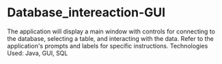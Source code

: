 # Database_intereaction-GUI
The application will display a main window with controls for connecting to the database, selecting a table, and interacting with the data. Refer to the application's prompts and labels for specific instructions.
Technologies Used: Java, GUI, SQL
